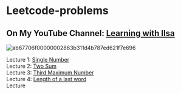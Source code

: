 # Leetcode-problems
## On My YouTube Channel: [Learning with Ilsa](https://www.youtube.com/@learningwithilsa)

![ab67706f00000002863b311d4b787ed621f7e696](https://github.com/user-attachments/assets/4ca7ad0b-83b8-458c-b83a-6ccb445e7725)

Lecture 1: [Single Number](https://youtu.be/8LDruFtUP3E?si=6g-7isy3Ao9qp7WR&t=15) <br>
Lecture 2: [Two Sum](https://youtu.be/XZLVH9do8IE?si=P5xDA4PL8pK8442Q&t=15) <br>
Lecture 3: [Third Maximum Number](https://youtu.be/vkfzugxDA0A?si=09Ohfs32kWKgCQSV) <br>
Lecture 4: [Length of a last word](https://youtu.be/jbFYoa903zY?si=xmX8i58T4KK6JdFs) <br>
Lecture 
